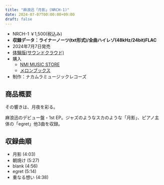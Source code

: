 ```yaml
---
title: "麻浪迅「月影」(NRCH-1)"
date: 2024-07-07T00:00:00+09:00
draft: false
---
```


- NRCH-1 ￥1,500(税込み)
- **収録データ：ライナーノーツ(txt形式)/全曲ハイレゾ(48kHz/24bit)FLAC**
- 2024年7月7日発売
- [体験版(サウンドクラウド)](https://soundcloud.com/hayatehay/tsukikage-crossfade)
- 購入
	- [NMI MUSIC STORE](https://nmimusic.booth.pm/items/5865685)
	- [メロンブックス](https://www.melonbooks.co.jp/detail/detail.php?product_id=2527472)
- 制作：ナカムラミュージックレコーズ

## 商品概要
その響きは、月夜を彩る。

麻浪迅のデビュー盤・1st EP。ジャズのようなスカのような「月影」、ピアノ主体の「egret」他3曲を収録。

## 収録曲順
- 月影 (4:03)
- 朝焼け (5:27)
- blank (4:56)
- egret (5:14)
- 重なる想い (4:38)

